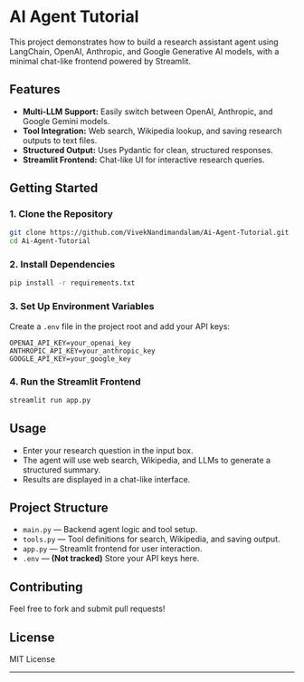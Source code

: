 # AI Agent Tutorial

This project demonstrates how to build a research assistant agent using LangChain, OpenAI, Anthropic, and Google Generative AI models, with a minimal chat-like frontend powered by Streamlit.

## Features

- **Multi-LLM Support:** Easily switch between OpenAI, Anthropic, and Google Gemini models.
- **Tool Integration:** Web search, Wikipedia lookup, and saving research outputs to text files.
- **Structured Output:** Uses Pydantic for clean, structured responses.
- **Streamlit Frontend:** Chat-like UI for interactive research queries.

## Getting Started

### 1. Clone the Repository

```bash
git clone https://github.com/VivekNandimandalam/Ai-Agent-Tutorial.git
cd Ai-Agent-Tutorial
```

### 2. Install Dependencies

```bash
pip install -r requirements.txt
```

### 3. Set Up Environment Variables

Create a `.env` file in the project root and add your API keys:

```
OPENAI_API_KEY=your_openai_key
ANTHROPIC_API_KEY=your_anthropic_key
GOOGLE_API_KEY=your_google_key
```


### 4. Run the Streamlit Frontend

```bash
streamlit run app.py
```

## Usage

- Enter your research question in the input box.
- The agent will use web search, Wikipedia, and LLMs to generate a structured summary.
- Results are displayed in a chat-like interface.

## Project Structure

- `main.py` — Backend agent logic and tool setup.
- `tools.py` — Tool definitions for search, Wikipedia, and saving output.
- `app.py` — Streamlit frontend for user interaction.
- `.env` — **(Not tracked)** Store your API keys here.

## Contributing

Feel free to fork and submit pull requests!

## License

MIT License

---
